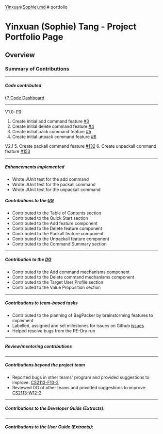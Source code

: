 [Yinxuan(Sophie).md](tangphi.md) # portfolio

# Yinxuan (Sophie) Tang - Project Portfolio Page

## Overview

### Summary of Contributions

---

##### Code contributed
[tP Code Dashboard](https://nus-cs2113-ay2223s2.github.io/tp-dashboard/?search=&sort=groupTitle&sortWithin=title&timeframe=commit&mergegroup=&groupSelect=groupByRepos&breakdown=true&checkedFileTypes=docs~functional-code~test-code~other&since=2023-02-17&tabOpen=true&tabType=authorship&zFR=false&tabAuthor=tangphi&tabRepo=AY2223S2-CS2113-T14-2%2Ftp%5Bmaster%5D&authorshipIsMergeGroup=false&authorshipFileTypes=docs~functional-code~test-code&authorshipIsBinaryFileTypeChecked=false&authorshipIsIgnoredFilesChecked=false)

---

V1.0: [PR](https://github.com/AY2223S2-CS2113-T14-2/tp/pull/22)
1. Create initial add command feature [#3](https://github.com/AY2223S2-CS2113-T14-2/tp/issues/3)
2. Create initial delete command feature [#4](https://github.com/AY2223S2-CS2113-T14-2/tp/issues/4)
3. Create initial pack command feature [#5](https://github.com/AY2223S2-CS2113-T14-2/tp/issues/5)
4. Create initial unpack command feature [#6](https://github.com/AY2223S2-CS2113-T14-2/tp/issues/6)

V2.1
5. Create packall command feature [#132](https://github.com/AY2223S2-CS2113-T14-2/tp/pull/132)
6. Create unpackall command feature [#153](https://github.com/AY2223S2-CS2113-T14-2/tp/pull/153)

---
##### Enhancements implemented
- Wrote JUnit test for the add command
- Wrote JUnit test for the packall command
- Wrote JUnit test for the unpackall command


##### Contributions to the [UG](../UserGuide.md)

- Contributed to the Table of Contents section
- Contributed to the Quick Start section
- Contributed to the Add feature component
- Contributed to the Delete feature component
- Contributed to the Packall feature component
- Contributed to the Unpackall feature component
- Contributed to the Command Summary section

---
##### Contribution to the [DG](../DeveloperGuide.md)
- Contributed to the Add command mechanisms component
- Contributed to the Delete command mechanisms component
- Contributed to the Target User Profile section
- Contributed to the Value Proposition section


---
##### Contributions to team-based tasks
- Contributed to the planning of BagPacker by brainstorming features to implement
- Labelled, assigned and set milestones for issues on Github [issues](https://github.com/AY2223S2-CS2113-T14-2/tp/issues?q=is%3Aissue+author%3Atangphi+is%3Aclosed)
- Helped resolve bugs from the PE-Dry run
---
##### Review/mentoring contributions

---
##### Contributions beyond the project team
- Reported bugs in other teams' program and provided suggestions to improve: [CS2113-F10-2](https://github.com/tangphi/ped/issues)
- Reviewed DG of other teams and provided suggestions to improve: [CS2113-W12-2](https://github.com/nus-cs2113-AY2223S2/tp/pull/5/files#r1152849879)
---

##### Contributions to the Developer Guide (Extracts):

---

##### Contributions to the User Guide (Extracts):

